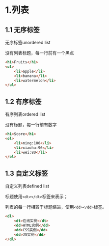 # 1.列表

## 1.1 无序标签

无序标签unordered list

没有列表标题，每一行前有一个黑点

```html
<h1>Fruits</h1>
<ul>
    <li>apple</li>
    <li>banana</li>
    <li>watermelon</li>
</ul>
```

## 1.2 有序标签

有序列表ordered list

没有标题，每一行前有数字

```html
<h1>Score</h1>
<ol>
    <li>ming:100</li>
    <li>xiaohu:96</li>
    <li>wei:80</li>
</ol>
```

## 1.3 自定义标签

自定义列表defined list

标题使用`<dt></dt>`标签来表示；

列表的每一行相较于标题缩进，使用`<dd></dd>`标签。

```html
<dl>
    <dt>在线实例</dt>
    <dd>HTML实例</dd>
    <dd>CSS实例</dd>
    <dd>JS实例</dd>
</dl>
```

